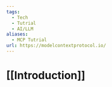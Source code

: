 ```yaml
---
tags:
  - Tech
  - Tutrial
  - AI/LLM
aliases:
  - MCP Tutrial
url: https://modelcontextprotocol.io/
---
```

# [[Introduction]]


